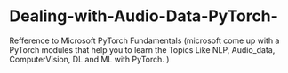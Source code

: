 # Dealing-with-Audio-Data-PyTorch-
Refference to Microsoft PyTorch Fundamentals (microsoft come up with a PyTorch modules that help you to learn the Topics Like NLP, Audio_data, ComputerVision, DL and ML with PyTorch. )
